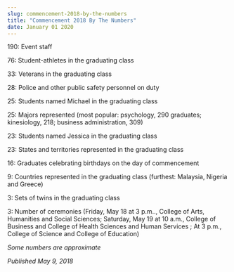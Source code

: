 ```yaml
---
slug: commencement-2018-by-the-numbers
title: "Commencement 2018 By The Numbers"
date: January 01 2020
---
```


<p>190: Event staff</p><p>76: Student-athletes in the graduating class</p><p>33: Veterans in the graduating class</p><p>28: Police and other public safety personnel on duty</p><p>25: Students named Michael in the graduating class</p><p>25: Majors represented (most popular: psychology, 290 graduates; kinesiology, 218; business administration, 309)</p><p>23: Students named Jessica in the graduating class</p><p>23: States and territories represented in the graduating class</p><p>16: Graduates celebrating birthdays on the day of commencement</p><p>9: Countries represented in the graduating class (furthest: Malaysia, Nigeria and Greece)</p><p>3: Sets of twins in the graduating class</p><p>3: Number of ceremonies (Friday, May 18 at 3 p.m.., College of Arts, Humanities and Social Sciences; Saturday, May 19 at 10 a.m., College of Business and College of Health Sciences and Human Services ; At 3 p.m., College of Science and College of Education)</p><p><em>Some numbers are approximate</em></p><p><em>Published May 9, 2018</em></p>
